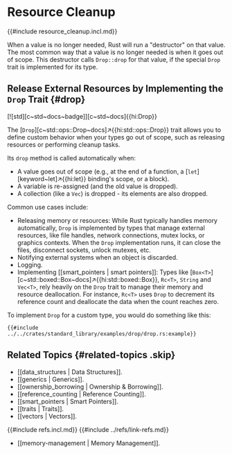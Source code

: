 # Resource Cleanup

{{#include resource_cleanup.incl.md}}

When a value is no longer needed, Rust will run a "destructor" on that value. The most common way that a value is no longer needed is when it goes out of scope. This destructor calls `Drop::drop` for that value, if the special `Drop` trait is implemented for its type.

## Release External Resources by Implementing the `Drop` Trait {#drop}

[![std][c~std~docs~badge]][c~std~docs]{{hi:Drop}}

The [`Drop`][c~std::ops::Drop~docs]↗{{hi:std::ops::Drop}} trait allows you to define custom behavior when your types go out of scope, such as releasing resources or performing cleanup tasks.

Its `drop` method is called automatically when:

- A value goes out of scope (e.g., at the end of a function, a [`let`][keyword~let]↗{{hi:let}} binding's scope, or a block).
- A variable is re-assigned (and the old value is dropped).
- A collection (like a `Vec`) is dropped - its elements are also dropped.

Common use cases include:

- Releasing memory or resources: While Rust typically handles memory automatically, `Drop` is implemented by types that manage external resources, like file handles, network connections, mutex locks, or graphics contexts. When the `Drop` implementation runs, it can close the files, disconnect sockets, unlock mutexes, etc.
- Notifying external systems when an object is discarded.
- Logging.
- Implementing [[smart_pointers | smart pointers]]: Types like [`Box<T>`][c~std::boxed::Box~docs]↗{{hi:std::boxed::Box}}, `Rc<T>`, `String` and `Vec<T>`, rely heavily on the `Drop` trait to manage their memory and resource deallocation. For instance, `Rc<T>` uses `Drop` to decrement its reference count and deallocate the data when the count reaches zero.

To implement `Drop` for a custom type, you would do something like this:

```rust,editable
{{#include ../../crates/standard_library/examples/drop/drop.rs:example}}
```

## Related Topics {#related-topics .skip}

- [[data_structures | Data Structures]].
- [[generics | Generics]].
- [[ownership_borrowing | Ownership & Borrowing]].
- [[reference_counting | Reference Counting]].
- [[smart_pointers | Smart Pointers]].
- [[traits | Traits]].
- [[vectors | Vectors]].

{{#include refs.incl.md}}
{{#include ../refs/link-refs.md}}

<div class="hidden">

- [[memory-management | Memory Management]].

</div>
